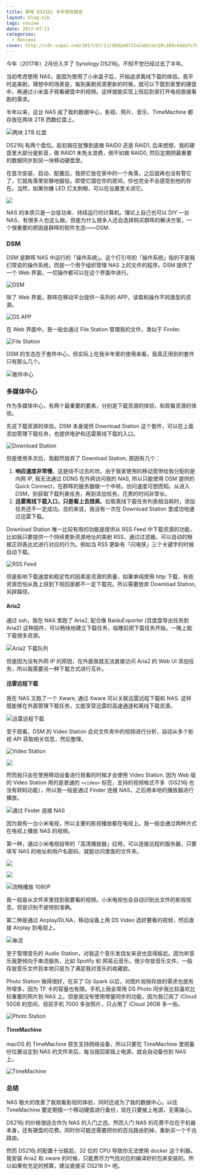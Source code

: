 ```yaml
---
title: 群晖 DS216j 半年体验报告
layout: blog.njk
tags: review
date: 2017-07-11
categories:
  - Reviews
cover: http://cdn.sspai.com/2017/07/11/db02e0732a1a85cec28c109c44dafcf6.jpg
---
```


今年（2017年）2月份入手了 Synology DS216j，不知不觉已经过去了半年。

当初考虑使用 NAS，是因为使用了小米盒子后，开始追求离线下载的体验。我平时追美剧，理想中的场景是，每到美剧资源更新的时候，就可以下载到家里的硬盘中，再通过小米盒子观看硬盘中的视频。这样就能实现上班后到家打开电视直接看剧的需求。


半年以来，这台 NAS 成了我的数据中心，影视、照片、音乐、TimeMachine 都存放在两块 2TB 西数红盘上。

![两块 2TB 红盘](//cdn.sspai.com/2017/07/11/718b2a59d0a9c09a724b866c22f927ff.jpg)

DS216j 有两个盘位。起初我在犹豫到底做 RAID0 还是 RAID1, 后来想想，我的硬盘里大部分是影音，做 RAID1 未免太浪费，倒不如做 RAID0, 然后定期把最重要的数据同步到另一块移动硬盘里。

在首次安装、启动、配置后，我把它放在家中的一个角落，之后就再也没有管它了，它就角落里安静地服役。即使它摆在你的房间，你也完全不会感受到他的存在。当然，如果你嫌 LED 灯太刺眼，可以在设置里关闭它。

![](//cdn.sspai.com/2017/07/11/2097819a07c1aad10400a8fbfc7c154a.jpg)

NAS 的本质只是一台低功率、持续运行的计算机。理论上自己也可以 DIY 一台 NAS，有很多人也这么做。但是为什么很多人还会选择购买群晖的解决方案，一个很重要的原因是群晖的软件生态——DSM.

### DSM

DSM 是群晖 NAS 中运行的「操作系统」。这个打引号的「操作系统」指的不是我们常说的操作系统，而是一个用于组织管理 NAS 上的文件的程序。DSM 提供了一个 Web 界面，一切操作都可以在这个界面中进行。

![DSM](//cdn.sspai.com/2017/07/11/f1518ab10158b3896054f6b4988efa2b.png)

除了 Web 界面，群晖在移动平台提供一系列的 APP，读取和操作不同类型的资源。

![DS APP](//cdn.sspai.com/2017/07/11/39a1ff21af22b1abfc4d7e207d20bdb8.jpg)

在 Web 界面中，我一般会通过 File Station 管理我的文件，类似于 Finder. 

![File Station](//cdn.sspai.com/2017/07/11/aa4e91c84fd832971b1626106b418995.png)

DSM 的生态在于套件中心，但实际上在我半年里的使用来看，我真正用到的套件只有那么几个。

![套件中心](//cdn.sspai.com/2017/07/11/a13809eae2cfd8a7d8d4353bc9b1b86a.png)

### 多媒体中心

作为多媒体中心，有两个最重要的要素，分别是下载资源的体验，和观看资源的体验。

先说下载资源的体验。DSM 本身提供 Download Station 这个套件，可以在上面添加管理下载任务，也提供电驴和迅雷离线下载的入口。

![Download Station](//cdn.sspai.com/2017/07/11/066fdd60d15505861f33d025ff1205d4.png)

但是使用多次后，我毅然放弃了 Download Station, 原因有几个：

1. **响应速度非常慢**。这是绕不过去的坎。由于我家使用的移动宽带给我分配的是内网 IP, 我无法通过 DDNS 在外网访问我的 NAS, 所以只能使用 DSM 提供的 Quick Connect，在群晖的服务器做一个中转。访问速度可想而知。从进入 DSM，到获取下载列表任务，再到添加任务，花费的时间非常长。
2. **迅雷离线下载入口，只是看上去很美**。拉取离线下载任务列表相当耗时，添加任务还不一定成功。总的来说，我没有一次在 Download Station 里成功地通过迅雷下载。

Download Station 唯一比较有用的功能是提供从 RSS Feed 中下载资源的功能，比如我只要提供一个持续更新资源地址的美剧 RSS，通过过滤器，可以自动的根据正则表达式进行对应的行为。例如当 RSS 更新有「闪电侠」三个关键字的时候自动下载。

![RSS Feed](//cdn.sspai.com/2017/07/11/07317e02fe3ee6bda6e749da3c9c2b08.png)

但是影响下载速度和稳定性的因素是资源的质量，如果单纯使用 http 下载，有些资源恐怕从我上班到下班回家都不一定下载完。所以需要放弃 Download Station, 另辟蹊径。

#### Aria2

通过 ssh，我在 NAS 里跑了 Aria2, 配合像 BaiduExporter (百度盘导出任务到 Aria2) 这种插件，可以畅快地建立下载任务，临睡前把下载任务开始，一晚上能下载很多资源。

![Aria2 下载队列](//cdn.sspai.com/2017/07/11/46fb4bdfc890218014b9a2bda50d100c.png)

但是因为没有外网 IP 的原因，在外面我就无法直接访问 Aria2 的 Web UI 添加任务，所以我需要另一种下载方式进行互补。

#### 迅雷远程下载

我在 NAS 又跑了一个 Xware, 通过 Xware 可以关联迅雷远程下载和 NAS. 这样既能够在外面管理下载任务，又能享受迅雷的高速通道和离线下载资源。

![迅雷远程下载](//cdn.sspai.com/2017/07/11/011b6bca34b7b92d19bd42c2845e9e64.png)

至于观看，DSM 的 Video Station 会对文件夹中的视频进行分析，自动从多个影视 API 获取相关信息，然后整理。

![Video Station](//cdn.sspai.com/2017/07/11/db02e0732a1a85cec28c109c44dafcf6.jpg)

![](//cdn.sspai.com/2017/07/11/af7f299d971a58aea7c2a02a970bd934.jpg)

然而我只会在使用移动设备进行观看的时候才会使用 Video Station. 因为 Web 版的 Video Station 用的是普通的 `<video>` 标签，支持的视频格式不多（DS216j 也没有转码功能），所以我一般是通过 Finder 连接 NAS，之后用本地的播放器进行播放。

![通过 Finder 连接 NAS](//cdn.sspai.com/2017/07/11/e7b32a4d8fd721e9eee963b05dd73f99.png)

因为我有一台小米电视，所以主要的影视播放都在电视上。我一般会通过两种方式在电视上播放 NAS 的视频。

第一种，通过小米电视自带的「高清播放器」应用，可以连接远程的服务器，只要填写 NAS 的地址和用户名密码，就能访问里面的文件夹。

![](//cdn.sspai.com/2017/07/11/7929682c92c56547522a1ac4a2be06fc.jpg)

![](//cdn.sspai.com/2017/07/11/c459b3916a9b4bd6cba78591b9b4b779.jpg)

![流畅播放 1080P](//cdn.sspai.com/2017/07/11/69962b830439de599948bbdb13be5bb5.png)

我一般是从文件夹里找到我要看的视频。小米电视也会自动识别出文件的影视信息，但是识别不是特别准确。

第二种是通过 Airplay/DLNA，移动设备上用 DS Video 选好要看的视频，然后直接 Airplay 到电视上。

![串流](//cdn.sspai.com/2017/07/11/7a1f36feb76767d9064b41ed563216d3.jpg)

至于管理音乐的 Audio Station，对我这个音乐发烧友来说也显得尴尬。因为听音乐我更倾向于串流服务，比如 Spotify 和 网易云音乐，很少存放音乐文件，一般存放音乐文件到本地只是为了满足我对音乐的收藏欲。

Photo Station 做得很好，在买了 Dji Spark 以后，对图片视频存放的需求也就有所增多，因为 TF 卡的容量也有限。手机上我会常用 DS Photo 同步我比较喜欢比较重要的照片到 NAS 上。但是我没有使用增量同步的功能，因为我订阅了 iCloud 50GB 的空间，目前手机 7000 多张照片，只占用了 iCloud 26GB 多一些。

![Photo Station](//cdn.sspai.com/2017/07/11/fe1982be000622aaffd0dd79f67e76c9.png)

#### TimeMachine

macOS 的 TimeMachine 原生支持网络设备，所以只要在 TimeMachine 里把备份位置设定到 NAS 的文件夹后，每当我回家插上电源，就会自动备份到 NAS 上。

![TimeMachine](//cdn.sspai.com/2017/07/11/acee003483973ff4d44a6bf3379589da.png)

### 总结

NAS 极大的改善了我观看影视的体验，同时还成为了我的数据中心。以往 TimeMachine 要定期插一个移动硬盘进行备份，现在只要接上电源，无需操心。

DS216j 的价格很适合作为 NAS 的入门之选。然而入门 NAS 的花费不仅在于机器本身，还有硬盘的花费。同时你可能还需要把你的百兆路由扔掉，重新买一个千兆路由。

然而 DS216j 的配置十分尴尬，32 位的 CPU 导致你无法使用 docker 这个利器。 我安装 Aria2 和 xware 的时候，只能费尽力气找对应的编译好的包来安装的。所以如果有充足的预算，建议直接买 DS216 II+ 吧。